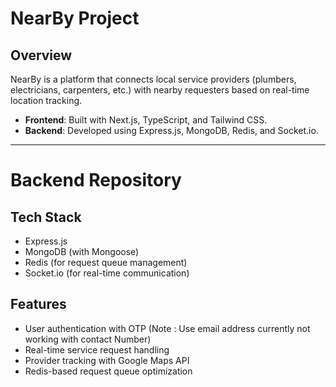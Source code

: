 # NearBy Project

## Overview
NearBy is a platform that connects local service providers (plumbers, electricians, carpenters, etc.) with nearby requesters based on real-time location tracking.

- **Frontend**: Built with Next.js, TypeScript, and Tailwind CSS.
- **Backend**: Developed using Express.js, MongoDB, Redis, and Socket.io.

---
# Backend Repository

## Tech Stack
- Express.js
- MongoDB (with Mongoose)
- Redis (for request queue management)
- Socket.io (for real-time communication)

## Features
- User authentication with OTP (Note :  Use email address currently not working with contact Number)
- Real-time service request handling
- Provider tracking with Google Maps API
- Redis-based request queue optimization
